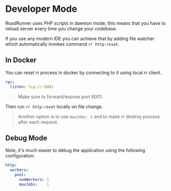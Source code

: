 # Developer Mode
RoadRunner uses PHP scripts in daemon mode, this means that you have to reload server every time you change your codebase. 

If you use any modern IDE you can achieve that by adding file watcher which automatically invokes command `rr http:reset`.

## In Docker
You can reset rr process in docker by connecting to it using local rr client. 

```yaml
rpc:
  listen: tcp://:6001
```

> Make sure to forward/expose port 6001.

Then run `rr http:reset` locally on file change.

> Another option is to use `maxJobs: 1` and to make rr destroy process after each request.

## Debug Mode
Note, it's much easier to debug the application using the following configuration:

```yaml
http:
  workers:
    pool:
      numWorkers: 1
      maxJobs:    1
```
